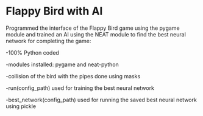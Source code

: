 # Flappy Bird with AI
Programmed the interface of the Flappy Bird game using the pygame module and trained an AI using the NEAT module to find the best neural network for completing the game:

-100% Python coded

-modules installed: pygame and neat-python

-collision of the bird with the pipes done using masks 

-run(config_path) used for training the best neural network

-best_network(config_path) used for running the saved best neural network using pickle

